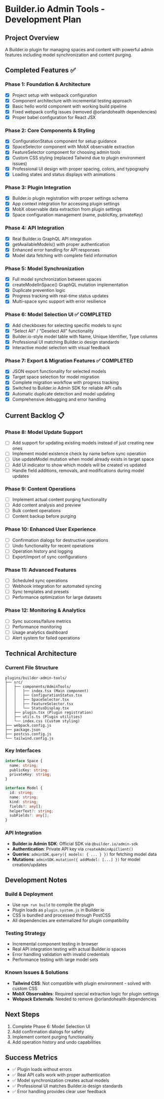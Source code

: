 # Builder.io Admin Tools - Development Plan

## Project Overview
A Builder.io plugin for managing spaces and content with powerful admin features including model synchronization and content purging.

## Completed Features ✅

### Phase 1: Foundation & Architecture
- [x] Project setup with webpack configuration
- [x] Component architecture with incremental testing approach
- [x] Basic hello world component with working build pipeline
- [x] Fixed webpack config issues (removed @orlandohealth dependencies)
- [x] Proper babel configuration for React JSX

### Phase 2: Core Components & Styling
- [x] ConfigurationStatus component for setup guidance
- [x] SpaceSelector component with MobX observable extraction
- [x] FeatureSelector component for choosing admin tools
- [x] Custom CSS styling (replaced Tailwind due to plugin environment issues)
- [x] Professional UI design with proper spacing, colors, and typography
- [x] Loading states and status displays with animations

### Phase 3: Plugin Integration
- [x] Builder.io plugin registration with proper settings schema
- [x] App context integration for accessing plugin settings
- [x] MobX observable data extraction from plugin settings
- [x] Space configuration management (name, publicKey, privateKey)

### Phase 4: API Integration
- [x] Real Builder.io GraphQL API integration
- [x] getAvailableModels() with proper authentication
- [x] Enhanced error handling for API responses
- [x] Model data fetching with complete field information

### Phase 5: Model Synchronization 
- [x] Full model synchronization between spaces
- [x] createModelInSpace() GraphQL mutation implementation
- [x] Duplicate prevention logic
- [x] Progress tracking with real-time status updates
- [x] Multi-space sync support with error resilience

### Phase 6: Model Selection UI ✅ COMPLETED
- [x] Add checkboxes for selecting specific models to sync
- [x] "Select All" / "Deselect All" functionality
- [x] Builder.io-style model table with Name, Unique Identifier, Type columns
- [x] Professional UI matching Builder.io design standards
- [x] Interactive model selection with visual feedback

### Phase 7: Export & Migration Features ✅ COMPLETED
- [x] JSON export functionality for selected models
- [x] Target space selection for model migration
- [x] Complete migration workflow with progress tracking
- [x] Switched to Builder.io Admin SDK for reliable API calls
- [x] Automatic duplicate detection and model updating
- [x] Comprehensive debugging and error handling

## Current Backlog 📋

### Phase 8: Model Update Support
- [ ] Add support for updating existing models instead of just creating new ones
- [ ] Implement model existence check by name before sync operation
- [ ] Use updateModel mutation when model already exists in target space
- [ ] Add UI indicator to show which models will be created vs updated
- [ ] Handle field additions, removals, and modifications during model updates

### Phase 9: Content Operations
- [ ] Implement actual content purging functionality
- [ ] Add content analysis and preview  
- [ ] Bulk content operations
- [ ] Content backup before purging

### Phase 10: Enhanced User Experience
- [ ] Confirmation dialogs for destructive operations
- [ ] Undo functionality for recent operations
- [ ] Operation history and logging
- [ ] Export/import of sync configurations

### Phase 11: Advanced Features
- [ ] Scheduled sync operations
- [ ] Webhook integration for automated syncing
- [ ] Sync templates and presets
- [ ] Performance optimization for large datasets

### Phase 12: Monitoring & Analytics
- [ ] Sync success/failure metrics
- [ ] Performance monitoring
- [ ] Usage analytics dashboard
- [ ] Alert system for failed operations

## Technical Architecture

### Current File Structure
```
plugins/builder-admin-tools/
├── src/
│   ├── components/AdminTools/
│   │   ├── index.tsx (Main component)
│   │   ├── ConfigurationStatus.tsx
│   │   ├── SpaceSelector.tsx
│   │   ├── FeatureSelector.tsx
│   │   └── StatusDisplay.tsx
│   ├── plugin.tsx (Plugin registration)
│   ├── utils.ts (Plugin utilities)
│   └── index.css (Custom styling)
├── webpack.config.js
├── package.json
├── postcss.config.js
└── tailwind.config.js
```

### Key Interfaces
```typescript
interface Space {
  name: string;
  publicKey: string;
  privateKey: string;
}

interface Model {
  id: string;
  name: string;
  kind: string;
  fields?: any[];
  helperText?: string;
  subFields?: any[];
}
```

### API Integration
- **Builder.io Admin SDK**: Official SDK via `@builder.io/admin-sdk`
- **Authentication**: Private API key via `createAdminApiClient()`
- **Queries**: `adminSDK.query({ models: { ... } })` for fetching model data
- **Mutations**: `adminSDK.mutation({ addModel: [...] })` for model creation/updates

## Development Notes

### Build & Deployment
- Use `npm run build` to compile the plugin
- Plugin loads as `plugin.system.js` in Builder.io
- CSS is bundled and processed through PostCSS
- All dependencies are externalized for plugin compatibility

### Testing Strategy
- Incremental component testing in browser
- Real API integration testing with actual Builder.io spaces
- Error handling validation with invalid credentials
- Performance testing with large model sets

### Known Issues & Solutions
- **Tailwind CSS**: Not compatible with plugin environment - solved with custom CSS
- **MobX Observables**: Required special extraction logic for plugin settings
- **Webpack Externals**: Needed to remove @orlandohealth dependencies

## Next Steps
1. Complete Phase 6: Model Selection UI
2. Add confirmation dialogs for safety
3. Implement content purging functionality
4. Add operation history and undo capabilities

## Success Metrics
- ✅ Plugin loads without errors
- ✅ Real API calls work with proper authentication
- ✅ Model synchronization creates actual models
- ✅ Professional UI matches Builder.io design standards
- ✅ Error handling provides clear user feedback